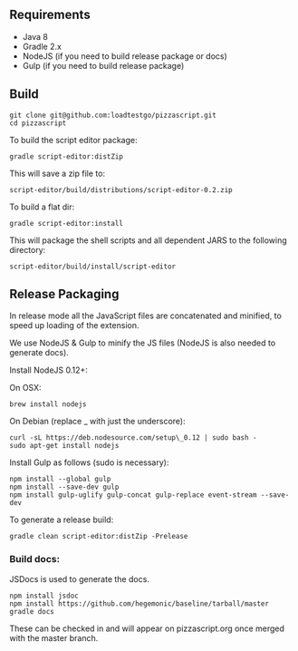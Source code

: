 ## Requirements

+ Java 8
+ Gradle 2.x
+ NodeJS (if you need to build release package or docs)
+ Gulp (if you need to build release package)


## Build

    git clone git@github.com:loadtestgo/pizzascript.git
    cd pizzascript

To build the script editor package:

    gradle script-editor:distZip

This will save a zip file to:

    script-editor/build/distributions/script-editor-0.2.zip

To build a flat dir:

    gradle script-editor:install

This will package the shell scripts and all dependent JARS to the following directory:

    script-editor/build/install/script-editor


## Release Packaging

In release mode all the JavaScript files are concatenated and minified, to speed up
loading of the extension.

We use NodeJS & Gulp to minify the JS files (NodeJS is also needed to generate docs).

Install NodeJS 0.12+:

On OSX:

    brew install nodejs

On Debian (replace \_ with just the underscore):

    curl -sL https://deb.nodesource.com/setup\_0.12 | sudo bash -
    sudo apt-get install nodejs

Install Gulp as follows (sudo is necessary):

    npm install --global gulp
    npm install --save-dev gulp
    npm install gulp-uglify gulp-concat gulp-replace event-stream --save-dev

To generate a release build:

    gradle clean script-editor:distZip -Prelease


### Build docs:

JSDocs is used to generate the docs.

    npm install jsdoc
    npm install https://github.com/hegemonic/baseline/tarball/master
    gradle docs

These can be checked in and will appear on pizzascript.org once merged
with the master branch.
